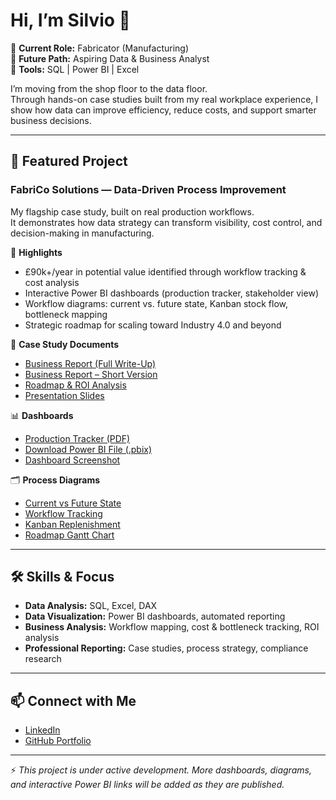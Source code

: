 # Hi, I’m Silvio 👋  

🔹 **Current Role:** Fabricator (Manufacturing)  
🔹 **Future Path:** Aspiring Data & Business Analyst  
🔹 **Tools:** SQL | Power BI | Excel  

I’m moving from the shop floor to the data floor.  
Through hands-on case studies built from my real workplace experience, I show how data can improve efficiency, reduce costs, and support smarter business decisions.  

---

## 📂 Featured Project  
### **FabriCo Solutions — Data-Driven Process Improvement**

My flagship case study, built on real production workflows.  
It demonstrates how data strategy can transform visibility, cost control, and decision-making in manufacturing.  

🚀 **Highlights**  
- £90k+/year in potential value identified through workflow tracking & cost analysis  
- Interactive Power BI dashboards (production tracker, stakeholder view)  
- Workflow diagrams: current vs. future state, Kanban stock flow, bottleneck mapping  
- Strategic roadmap for scaling toward Industry 4.0 and beyond  

📄 **Case Study Documents**  
- [Business Report (Full Write-Up)](case-study-fabrico/Business_report_v1.pdf)  
- [Business Report – Short Version](case-study-fabrico/Business_report_short_version.pdf)  
- [Roadmap & ROI Analysis](case-study-fabrico/Roadmap_ROI.pdf)  
- [Presentation Slides](case-study-fabrico/Presentation.pdf)  

📊 **Dashboards**  
- [Production Tracker (PDF)](case-study-fabrico/company_production_tracker.pdf)  
- [Download Power BI File (.pbix)](case-study-fabrico/Production_Tracker.pbix)  
- [Dashboard Screenshot](case-study-fabrico/Dashboard_Screenshot.png)  

🗂️ **Process Diagrams**  
- [Current vs Future State](case-study-fabrico/Current_vs_Future_Diagram.pdf)  
- [Workflow Tracking](case-study-fabrico/Workflow_Diagram.pdf)  
- [Kanban Replenishment](case-study-fabrico/Kanban_Replenishment.pdf)  
- [Roadmap Gantt Chart](case-study-fabrico/Roadmap_Gantt.pdf)  

---

## 🛠 Skills & Focus  
- **Data Analysis:** SQL, Excel, DAX  
- **Data Visualization:** Power BI dashboards, automated reporting  
- **Business Analysis:** Workflow mapping, cost & bottleneck tracking, ROI analysis  
- **Professional Reporting:** Case studies, process strategy, compliance research  

---

## 📫 Connect with Me  
- [LinkedIn](https://www.linkedin.com/in/silvio-cesar-serafin/)  
- [GitHub Portfolio](https://github.com/SilvioSerafin/silvio-data-portfolio)  

---

⚡ *This project is under active development. More dashboards, diagrams, and interactive Power BI links will be added as they are published.*  
